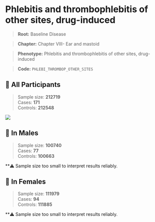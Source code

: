 # Phlebitis and thrombophlebitis of other sites, drug-induced

> **Root:** Baseline Disease  

> **Chapter:** Chapter VIII- Ear and mastoid  

> **Phenotype:** Phlebitis and thrombophlebitis of other sites, drug-induced  

> **Code:** `PHLEBI_THROMBOP_OTHER_SITES`

## 🧪 All Participants  
> Sample size: **212719**  
> Cases: **171**  
> Controls: **212548**
<img src="/Disease/Figures/ALL/Incidence/PHLEBI_THROMBOP_OTHER_SITES.png"/>
<CsvTable src="/Disease/Data/ALL/Incidence/COX_PHLEBI_THROMBOP_OTHER_SITES.csv" label="🔍 View full results" />

## 👨 In Males  
> Sample size: **100740**  
> Cases: **77**  
> Controls: **100663**

**⚠️ Sample size too small to interpret results reliably.


## 👩 In Females  
> Sample size: **111979**  
> Cases: **94**  
> Controls: **111885**

**⚠️ Sample size too small to interpret results reliably.

